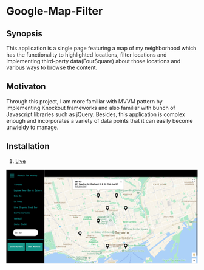 # Google-Map-Filter

## Synopsis
This application is a single page featuring a map of my neighborhood which has the functionality to highlighted locations, filter locations and implementing third-party data(FourSquare) about those locations and various ways to browse the content.


## Motivaton
Through this project, I am more familiar with MVVM pattern by implementing Knockout frameworks and also familiar with bunch of Javascript libraries such as jQuery. Besides, this application is complex enough and incorporates a variety of data points that it can easily become unwieldy to manage. 

## Installation
1. [Live](https://www.vagrantup.com/) 

![Alt text](https://github.com/x467chen/Google-Map-Filter/blob/master/demo/demo.jpg "Optional title")
